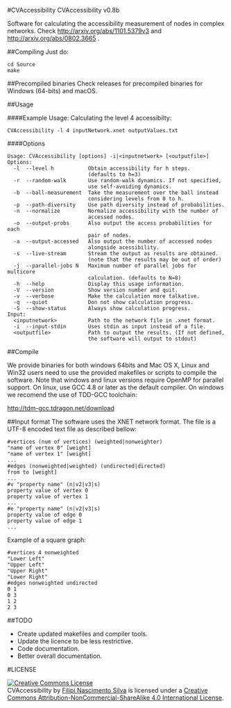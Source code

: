 #CVAccessibility
CVAccessibility v0.8b

Software for calculating the accessibility measurement of nodes in complex networks. Check http://arxiv.org/abs/1101.5379v3 and http://arxiv.org/abs/0802.3665 .

##Compiling
Just do:


```
cd Source
make
```

##Precompiled binaries
Check releases for precompiled binaries for Windows (64-bits) and macOS.

##Usage

####Example Usage:
Calculating the level 4 accessibilty:

```
CVAccessibility -l 4 inputNetwork.xnet outputValues.txt
```

####Options

```
Usage: CVAccessibility [options] -i|<inputnetwork> [<outputfile>]
Options:
  -l  --level h           Obtain accessibility for h steps.
                          (defaults to h=3)
  -r  --random-walk       Use random-walk dynamics. If not specified,
                          use self-avoiding dynamics.
  -b  --ball-measurement  Take the measurement over the ball instead
                          considering levels from 0 to h.
  -p  --path-diversity    Use path diversity instead of probabilities.
  -n  --normalize         Normalize accessibility with the number of
                          accessed nodes.
  -o  --output-probs      Also output the access probabilities for each
                          pair of nodes.
  -a  --output-accessed   Also output the number of accessed nodes
                          alongside acessibility.
  -s  --live-stream       Stream the output as results are obtained.
                          (note that the results may be out of order)
  -j  --parallel-jobs N   Maximum number of parallel jobs for multicore
                          calculation. (defaults to N=8)
  -h  --help              Display this usage information.
  -V  --version           Show version number and quit.
  -v  --verbose           Make the calculation more talkative.
  -q  --quiet             Don not show calculation progress.
  -S  --show-status       Always show calculation progress.
Input:
  <inputnetwork>          Path to the network file in .xnet format.
  -i  --input-stdin       Uses stdin as input instead of a file.
  <outputfile>            Path to output the results. (If not defined, 
                          the software will output to stdout)

```

##Compile

We provide binaries for both windows 64bits and Mac OS X, Linux and Win32 users need to use the provided makefiles or scripts to compile the software. Note that windows and linux versions require OpenMP for parallel support. On linux, use GCC 4.8 or later as the default compiler. On windows we recomend the use of TDD-GCC toolchain:

http://tdm-gcc.tdragon.net/download


##Input format
The software uses the XNET network format. The file is a UTF-8 encoded text file as described bellow:

```
#vertices (num of vertices) (weighted|nonweighter)
"name of vertex 0" [weight]
"name of vertex 1" [weight]
...
#edges (nonweighted|weighted) (undirected|directed)
from to [weight]
...
#v "property name" (n|v2|v3|s)
property value of vertex 0
property value of vertex 1
...
#e "property name" (n|v2|v3|s)
property value of edge 0
property value of edge 1
...
```

Example of a square graph:

```
#vertices 4 nonweighted
"Lower Left"
"Upper Left"
"Upper Right"
"Lower Right"
#edges nonweighted undirected
0 1
0 3
1 2
2 3

```

##TODO
 - Create updated makefiles and compiler tools.
 - Update the licence to be less restrictive.
 - Code documentation.
 - Better overall documentation.

#LICENSE

<a rel="license" href="http://creativecommons.org/licenses/by-nc-sa/4.0/"><img alt="Creative Commons License" style="border-width:0" src="https://i.creativecommons.org/l/by-nc-sa/4.0/88x31.png" /></a><br /><span xmlns:dct="http://purl.org/dc/terms/" property="dct:title">CVAccessibility</span> by <a xmlns:cc="http://creativecommons.org/ns#" href="https://github.com/filipinascimento/CVAccessibility" property="cc:attributionName" rel="cc:attributionURL">Filipi Nascimento Silva</a> is licensed under a <a rel="license" href="http://creativecommons.org/licenses/by-nc-sa/4.0/">Creative Commons Attribution-NonCommercial-ShareAlike 4.0 International License</a>.
